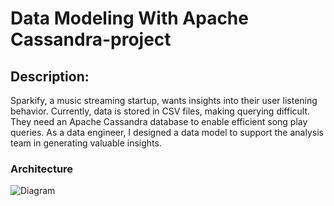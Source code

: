 # Data Modeling With Apache Cassandra-project
## Description:
Sparkify, a music streaming startup, wants insights into their user listening behavior. Currently, data is stored in CSV files, making querying difficult. They need an Apache Cassandra database to enable efficient song play queries. As a data engineer, I designed a data model to support the analysis team in generating valuable insights.
### Architecture
![Diagram](https://github.com/Joshh90/data-modeling-with-apache-cassandra-project/blob/main/Cassandra_logo.svg)
